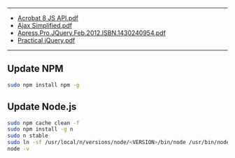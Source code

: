 ---
- [Acrobat 8 JS API.pdf](JavaScript/Acrobat_8_JS_API.pdf)
- [Ajax Simplified.pdf](JavaScript/Ajax_Simplified.pdf)
- [Apress.Pro.JQuery.Feb.2012.ISBN.1430240954.pdf](JavaScript/Apress.Pro.JQuery.Feb.2012.ISBN.1430240954.pdf)
- [Practical jQuery.pdf](JavaScript/Practical_jQuery.pdf)

- - -

## Update NPM
```bash
sudo npm install npm -g
```
## Update Node.js
```bash
sudo npm cache clean -f
sudo npm install -g n
sudo n stable
sudo ln -sf /usr/local/n/versions/node/<VERSION>/bin/node /usr/bin/node 
node -v
```